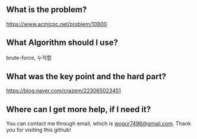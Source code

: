 ## What is the problem?

<https://www.acmicpc.net/problem/10800>

## What Algorithm should I use?

brute-force, 누적합

## What was the key point and the hard part?

https://blog.naver.com/crazem/223065023451

## Where can I get more help, if I need it?

You can contact me through email, which is wogur7496@gmail.com.
Thank you for visiting this github!

